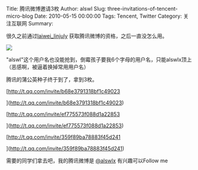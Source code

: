 Title: 腾讯微博邀请3枚
Author: alswl
Slug: three-invitations-of-tencent-micro-blog
Date: 2010-05-15 00:00:00
Tags: Tencent, Twitter
Category: 关注互联网
Summary: 

很久之前通过[laiwei_linjuly](http://baiduer.net/) 获取腾讯微博的资格，之后一直没怎么用。

![](http://upload-log4d.qiniudn.com/2010/05/t_qq_logo.jpg)

"alswl"这个用户名也没能抢到，倒霉孩子要我6个字母的用户名，只能alswlx顶上（恶感啊，被逼着换掉常用用户名）

腾讯的蒲公英种子终于到了，拿到3枚。

[http://t.qq.com/invite/b68e3791318bf1c49023

](http://t.qq.com/invite/b68e3791318bf1c49023)

[http://t.qq.com/invite/ef775573f088d1a22853

](http://t.qq.com/invite/ef775573f088d1a22853)

[http://t.qq.com/invite/359f89ba78883f45d241

](http://t.qq.com/invite/359f89ba78883f45d241)

需要的同学们拿去吧，我的腾讯微博是 [@alswlx](http://t.qq.com/alswlx) 有兴趣可以Follow me


